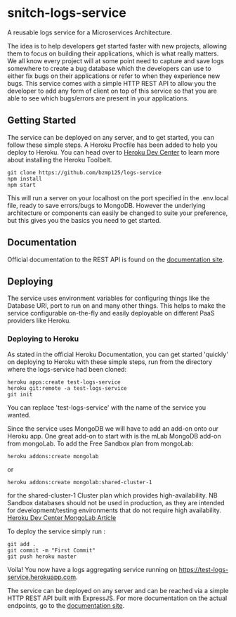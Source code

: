 # snitch-logs-service
A reusable logs service for a Microservices Architecture.

The idea is to help developers get started faster with new projects, allowing them to focus on building their applications, which is what really matters. We all know every project will at some point need to capture and save logs somewhere to create a bug database which the developers can use to either fix bugs on their applications or refer to when they experience new bugs. This service comes with a simple HTTP REST API to allow you the developer to add any form of client on top of this service so that you are able to see which bugs/errors are present in your applications.

## Getting Started
The service can be deployed on any server, and to get started, you can follow these simple steps. A Heroku Procfile has been added to help you deploy to Heroku. You can head over to [Heroku Dev Center](https://devcenter.heroku.com/articles/heroku-cli) to learn more about installing the Heroku Toolbelt.

```
git clone https://github.com/bzmp125/logs-service
npm install
npm start
```

This will run a server on your localhost on the port specified in the .env.local file, ready to save errors/bugs to MongoDB. However the underlying architecture or components can easily be changed to suite your preference, but this gives you the basics you need to get started.

## Documentation
Official documentation to the REST API is found on the [documentation site](https://logs-service.restlet.io). 

## Deploying
The service uses environment variables for configuring things like the Database URI, port to run on and many other things. This helps to make the service configurable on-the-fly and easily deployable on different PaaS providers like Heroku.

### Deploying to Heroku
As stated in the official Heroku Documentation, you can get started 'quickly' on deploying to Heroku with these simple steps, run from the directory where the logs-service had been cloned:

```
heroku apps:create test-logs-service
heroku git:remote -a test-logs-service
git init
```
You can replace 'test-logs-service' with the name of the service you wanted.

Since the service uses MongoDB we will have to add an add-on onto our Heroku app. One great add-on to start with is the mLab MongoDB add-on from mongoLab. To add the Free Sandbox plan from mongoLab:

```
heroku addons:create mongolab
```

or 

```
heroku addons:create mongolab:shared-cluster-1
```
 for the shared-cluster-1 Cluster plan which provides high-availability. NB Sandbox databases should not be used in production, as they are intended for development/testing environments that do not require high availability. [Heroku Dev Center MongoLab Article](https://devcenter.heroku.com/articles/mongolab)

 To deploy the service simply run :

 ```
 git add .
 git commit -m "First Commit"
 git push heroku master
 ```

Voila! You now have a logs aggregating service running on https://test-logs-service.herokuapp.com.


The service can be deployed on any server and can be reached via a simple HTTP REST API built with ExpressJS. For more documentation on the actual endpoints, go to the [documentation site](https://logs-service.restlet.io).

